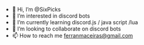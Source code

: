 - 👋 Hi, I’m @SixPicks
- 👀 I’m interested in discord bots
- 🌱 I’m currently learning discord.js / java script /lua
- 💞️ I’m looking to collaborate on discord bots
- 📫 How to reach me ferranmaceiras@gmail.com

<!---
SixPicks/SixPicks is a ✨ special ✨ repository because its `README.md` (this file) appears on your GitHub profile.
You can click the Preview link to take a look at your changes.
--->
